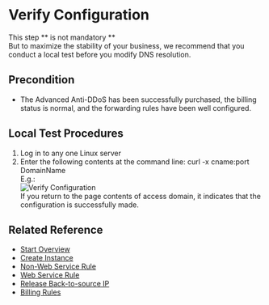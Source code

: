 # Verify Configuration

This step ** is not mandatory ** 
<Br/>But to maximize the stability of your business, we recommend that you conduct a local test before you modify DNS resolution.

## Precondition
- The Advanced Anti-DDoS has been successfully purchased, the billing status is normal, and the forwarding rules have been well configured.

## Local Test Procedures
1. Log in to any one Linux server
2. Enter the following contents at the command line:
curl -x cname:port DomainName
<Br/>E.g.: <Br/>
![Verify Configuration](https://github.com/jdcloudcom/cn/blob/edit/image/Advanced%20Anti-DDoS/Verify-Local-Settings.png)
<Br/>If you return to the page contents of access domain, it indicates that the configuration is successfully made.

## Related Reference
- [Start Overview](Overview.md)
- [Create Instance](Create-Instance.md)
- [Non-Web Service Rule](Non-Web-Service-Forwarding-Rule.md)
- [Web Service Rule](Web-Service-Forwarding-Rule.md)
- [Release Back-to-source IP](Whitelist-local-IP-subnet.md)
- [Billing Rules](../../Pricing/Billing-Rules.md)
